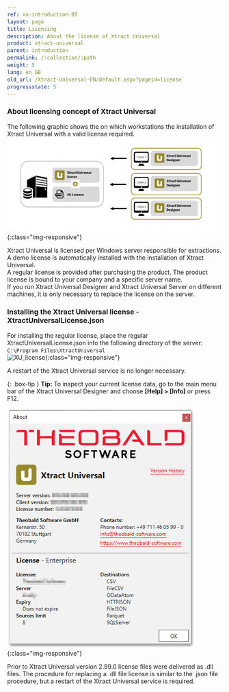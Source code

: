 ```yaml
---
ref: xu-introduction-05
layout: page
title: Licensing
description: About the license of Xtract Universal
product: xtract-universal
parent: introduction
permalink: /:collection/:path
weight: 5
lang: en_GB
old_url: /Xtract-Universal-EN/default.aspx?pageid=license
progressstate: 5
---
```

### About licensing concept of Xtract Universal
The following graphic shows the on which workstations the installation of Xtract Universal with a valid license required.   
![client-server-archi](/img/content/xu/client_server_architektur_xu.png){:class="img-responsive"}

Xtract Universal is licensed per Windows server responsible for extractions. A demo license is automatically installed with the installation of Xtract Universal. <br>
A regular license is provided after purchasing the product. The product license is bound to your company and a specific server name.<br>
If you run Xtract Universal Designer and Xtract Universal Server on different machines, it is only necessary to replace the license on the server.
 

### Installing the Xtract Universal license - XtractUniversalLicense.json
For installing the regular license, place the regular XtractUniversalLicense.json into the following directory of the server: <br>
`C:\Program Files\XtractUniversal`
 <br>
 ![XU_license](/img/content/xu/xu_json_license.png ){:class="img-responsive"}
 
A restart of the Xtract Universal service is no longer necessary.

{: .box-tip }
**Tip:** To inspect your current license data, go to the main menu bar of the Xtract Universal Designer and choose **[Help] > [Info]** or press F12.

![Demo_License](/img/content/xu/xu_demo_license.png){:class="img-responsive"}

Prior to Xtract Universal version 2.99.0 license files were delivered as .dll files. The procedure for replacing a .dll file license is similar to the .json file procedure, but a restart of the Xtract Universal service is required.
